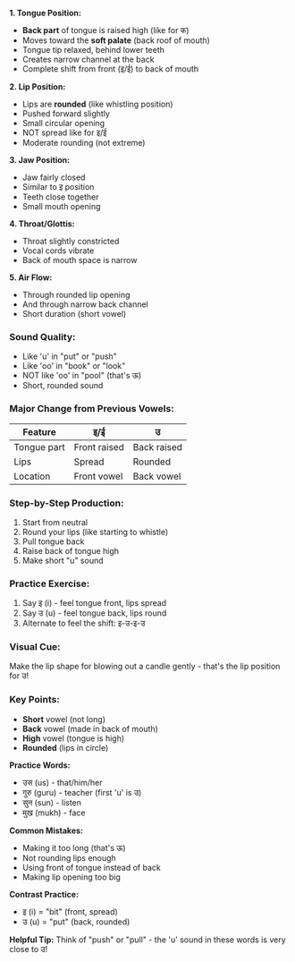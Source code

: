 **1. Tongue Position:**

- **Back part** of tongue is raised high (like for क)
- Moves toward the **soft palate** (back roof of mouth)
- Tongue tip relaxed, behind lower teeth
- Creates narrow channel at the back
- Complete shift from front (इ/ई) to back of mouth

**2. Lip Position:**

- Lips are **rounded** (like whistling position)
- Pushed forward slightly
- Small circular opening
- NOT spread like for इ/ई
- Moderate rounding (not extreme)

**3. Jaw Position:**

- Jaw fairly closed
- Similar to इ position
- Teeth close together
- Small mouth opening

**4. Throat/Glottis:**

- Throat slightly constricted
- Vocal cords vibrate
- Back of mouth space is narrow

**5. Air Flow:**

- Through rounded lip opening
- And through narrow back channel
- Short duration (short vowel)

### **Sound Quality:**

- Like 'u' in "put" or "push"
- Like 'oo' in "book" or "look"
- NOT like 'oo' in "pool" (that's ऊ)
- Short, rounded sound

### **Major Change from Previous Vowels:**

|Feature|इ/ई|उ|
|---|---|---|
|Tongue part|Front raised|Back raised|
|Lips|Spread|Rounded|
|Location|Front vowel|Back vowel|

### **Step-by-Step Production:**

1. Start from neutral
2. Round your lips (like starting to whistle)
3. Pull tongue back
4. Raise back of tongue high
5. Make short "u" sound

### **Practice Exercise:**

1. Say इ (i) - feel tongue front, lips spread
2. Say उ (u) - feel tongue back, lips round
3. Alternate to feel the shift: इ-उ-इ-उ

### **Visual Cue:**

Make the lip shape for blowing out a candle gently - that's the lip position for उ!

### **Key Points:**

- **Short** vowel (not long)
- **Back** vowel (made in back of mouth)
- **High** vowel (tongue is high)
- **Rounded** (lips in circle)

**Practice Words:**

- उस (us) - that/him/her
- गुरु (guru) - teacher (first 'u' is उ)
- सुन (sun) - listen
- मुख (mukh) - face

**Common Mistakes:**

- Making it too long (that's ऊ)
- Not rounding lips enough
- Using front of tongue instead of back
- Making lip opening too big

**Contrast Practice:**

- इ (i) = "bit" (front, spread)
- उ (u) = "put" (back, rounded)

**Helpful Tip:** Think of "push" or "pull" - the 'u' sound in these words is very close to उ!